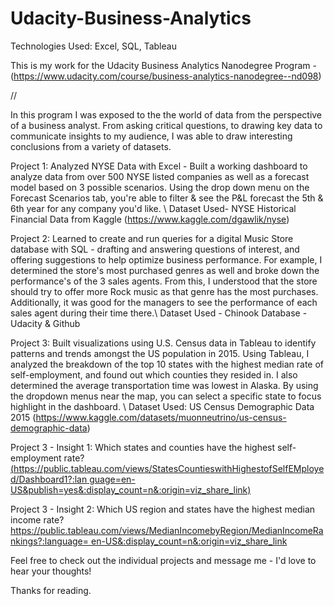 # Udacity-Business-Analytics

Technologies Used: Excel, SQL, Tableau

This is my work for the Udacity Business Analytics Nanodegree Program - (https://www.udacity.com/course/business-analytics-nanodegree--nd098)

//

In this program I was exposed to the the world of data from the perspective of a business analyst. From asking critical questions, to drawing key data to communicate insights to my audience, I was able to draw interesting conclusions from a variety of datasets.

Project 1: Analyzed NYSE Data with Excel - Built a working dashboard to analyze data from over 500 NYSE listed companies as well as a forecast model based on 3 possible scenarios. Using the drop down menu on the Forecast Scenarios tab, you're able to filter & see the P&L forecast the 5th & 6th year for any company you'd like. \\ Dataset Used- NYSE Historical Financial Data from Kaggle (https://www.kaggle.com/dgawlik/nyse)

Project 2: Learned to create and run queries for a digital Music Store database with SQL - drafting and answering questions of interest, and offering suggestions to help optimize business performance. For example, I determined the store's most purchased genres as well and broke down the performance's of the 3 sales agents. From this, I understood that the store should try to offer more Rock music as that genre has the most purchases. Additionally, it was good for the managers to see the performance of each sales agent during their time there.\\ Dataset Used - Chinook Database - Udacity & Github

Project 3: Built visualizations using U.S. Census data in Tableau to identify patterns and trends amongst the US population in 2015. Using Tableau, I analyzed the breakdown of the top 10 states with the highest median rate of self-employment, and found out which counties they resided in. I also determined the average transportation time was lowest in Alaska. By using the dropdown menus near the map, you can select a specific state to focus highlight in the dashboard. \\ Dataset Used: US Census Demographic Data 2015 (https://www.kaggle.com/datasets/muonneutrino/us-census-demographic-data)

  Project 3 - Insight 1: Which states and counties have the highest self-employment rate?[(https://public.tableau.com/views/StatesCountieswithHighestofSelfEMployed/Dashboard1?:lan guage=en-US&publish=yes&:display_count=n&:origin=viz_share_link)
](url)

Project 3 - Insight 2: Which US region and states have the highest median income rate?
[https://public.tableau.com/views/MedianIncomebyRegion/MedianIncomeRankings?:language= en-US&:display_count=n&:origin=viz_share_link](url)

Feel free to check out the individual projects and message me - I'd love to hear your thoughts!

Thanks for reading.
